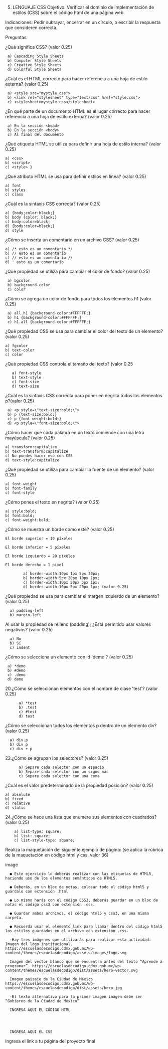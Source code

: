 5. LENGUAJE CSS
Objetivo: Verificar el dominio de implementación de estilos (CSS) sobre el código html de una página web.

Indicaciones: Pedir subrayar, encerrar en un círculo, o escribir la respuesta que consideren correcta.

Preguntas:

¿Qué significa CSS? (valor 0.25)

     a) Cascading Style Sheets
     b) Computer Style Sheets
     c) Creative Style Sheets
     d) Colorful Style Sheets
   
¿Cuál es el HTML correcto para hacer referencia a una hoja de estilo externa? (valor 0.25)

     a) <style src="mystyle.css">
     b) <link rel="stylesheet" type="text/css" href="style.css">
     c) <stylesheet>mystyle.css</stylesheet>
  
¿En qué parte de un documento HTML es el lugar correcto para hacer referencia a una hoja de estilo externa? (valor 0.25)

     a) En la sección <head>
     b) En la sección <body>
     c) Al final del documento
  
¿Qué etiqueta HTML se utiliza para definir una hoja de estilo interna? (valor 0.25)

    a) <css>
    b) <script>
    c) <style> }
    
¿Qué atributo HTML se usa para definir estilos en línea? (valor 0.25)

    a) font
    b) styles
    c) class
¿Cuál es la sintaxis CSS correcta? (valor 0.25)

    a) {body;color:black;}
    b) body {color: black;}
    c) body:color=black;
    d) {body:color=black;}
    d) style
    
¿Cómo se inserta un comentario en un archivo CSS? (valor 0.25)

    a) /* esto es un comentario */
    b) // esto es un comentario
    c) // esto es un comentario //
    d) ' esto es un comentario
    
¿Qué propiedad se utiliza para cambiar el color de fondo? (valor 0.25)

     a) bgcolor
     b) background-color
     c) color
¿Cómo se agrega un color de fondo para todos los elementos h1 (valor 0.25)

     a) all.h1 {background-color:#FFFFFF;}
     b) h1 {background-color:#FFFFFF;}
     c) h1.all {background-color:#FFFFFF;}
¿Qué propiedad CSS se usa para cambiar el color del texto de un elemento? (valor 0.25)

    a) fgcolor
    b) text-color
    c) color
¿Qué propiedad CSS controla el tamaño del texto? (valor 0.25

       a) font-style
       b) text-style
       c) font-size
       d) text-size
   
¿Cuál es la sintaxis CSS correcta para poner en negrita todos los elementos p?(valor 0.25)

     a) <p style=\"text-size:bold;\">
     b) p {text-size:bold;}
     c) p {font-weight:bold;}
     d) <p style=\"font-size:bold;\">
     
¿Cómo hacer que cada palabra en un texto comience con una letra mayúscula? (valor 0.25)

    a) transform:capitalize
    b) text-transform:capitalize
    c) No puedes hacer eso con CSS
    d) text-style:capitalize
     
¿Qué propiedad se utiliza para cambiar la fuente de un elemento? (valor 0.25)

    a) font-weight
    b) font-family
    c) font-style
     
¿Cómo pones el texto en negrita? (valor 0.25)

    a) style:bold;
    b) font:bold;
    c) font-weight:bold;
     
¿Cómo se muestra un borde como este? (valor 0.25)

    El borde superior = 10 píxeles

    El borde inferior = 5 píxeles

    El borde izquierdo = 20 píxeles

    El borde derecho = 1 píxel

            a) border-width:10px 1px 5px 20px;
            b) border-width:5px 20px 10px 1px;
            c) border-width:10px 20px 5px 1px;
            d) border-width:10px 5px 20px 1px; (valor 0.25)
     
¿Qué propiedad se usa para cambiar el margen izquierdo de un elemento? (valor 0.25)

      a) padding-left
      b) margin-left
     
Al usar la propiedad de relleno (padding); ¿Está permitido usar valores negativos? (valor 0.25)

      a) No
      b) Sí
      c) indent
     
¿Cómo se selecciona un elemento con id 'demo'? (valor 0.25)

     a) *demo
     b) #demo
     c) .demo
     d) demo
     
20.¿Cómo se seleccionan elementos con el nombre de clase 'test'? (valor 0.25)

          a) *test
          b) .test
          c) #test
          d) test
     
¿Cómo se seleccionan todos los elementos p dentro de un elemento div? (valor 0.25)

      a) div.p
      b) div p
      c) div + p
     
22.¿Cómo se agrupan los selectores? (valor 0.25)

          a) Separe cada selector con un espacio
          b) Separe cada selector con un signo más
          c) Separe cada selector con una coma
     
¿Cuál es el valor predeterminado de la propiedad posición? (valor 0.25)

    a) absolute
    b) fixed
    c) relative
    d) static
     
24.¿Cómo se hace una lista que enumere sus elementos con cuadrados? (valor 0.25)

        a) list-type: square;
        b) list: square;
        c) list-style-type: square;
     
Realiza la maquetación del siguiente ejemplo de página: (se aplica la rúbrica de la maquetación en código html y css, valor 36)

image

      ● Este ejercicio lo deberás realizar con las etiquetas de HTML5, haciendo uso de los elementos semánticos de HTML5.

      ● Deberás, en un bloc de notas, colocar todo el código html5 y guárdalo con extensión .html

      ● Lo mismo harás con el código CSS3, deberás guardar en un bloc de notas el código css3 con extensión .css.

      ● Guardar ambos archivos, el código html5 y css3, en una misma carpeta.

      ● Recuerda usar el elemento link para llamar dentro del código html5 los estilos guardados en el archivo con extensión .css.

      -Hay tres imágenes que utilizarás para realizar esta actividad: Imagen del logo institucional. https://escuelasdecodigo.cdmx.gob.mx/wp-content/themes/escuelasdecodigo/assets/images/logo.svg

      Imagen del vector blanco que se encuentra antes del texto “Aprende a programar”. https://escuelasdecodigo.cdmx.gob.mx/wp-content/themes/escuelasdecodigo/dist/assets/hero-vector.svg

      Imagen paisaje de la Ciudad de México https://escuelasdecodigo.cdmx.gob.mx/wp-content/themes/escuelasdecodigo/dist/assets/hero.jpg

      -El texto alternativo para la primer imagen imagen debe ser “Gobierno de la Ciudad de México”

      INGRESA AQUI EL CÓDIGO HTML
      
      
      
      
      INGRESA AQUI EL CSS
Ingresa el link a tu página del proyecto final
